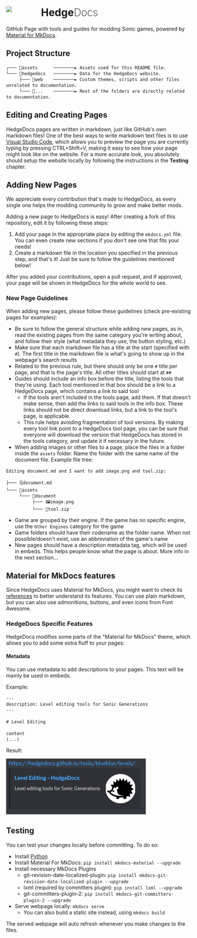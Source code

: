 <h1>
    <a href="#hedgedocs">
        <img width="95" align="left" src="https://raw.githubusercontent.com/HedgeDocs/HedgeDocs.github.io/main/hedgedocs/web/images/favicon.png">
    </a>
    Hedge<span style="font-weight: 200;">Docs</span>
</h1>

GitHub Page with tools and guides for modding Sonic games, powered by [Material for MkDocs](https://squidfunk.github.io/mkdocs-material/).

## Project Structure

```
┌─── 📁assets      ────────► Assets used for this README file.
└─── 📁hedgedocs   ────────► Data for the HedgeDocs website.
     ├─── 📁web    ────────► Custom themes, scripts and other files unrelated to documentation.
     └─── 📁...    ────────► Rest of the folders are directly related to documentation.
```

## Editing and Creating Pages
HedgeDocs pages are written in markdown, just like GitHub's own markdown files! One of the best ways to write markdown text files is to use [Visual Studio Code](https://code.visualstudio.com/), which allows you to preview the page you are currently typing by pressing CTRL+Shift+V, making it easy to see how your page might look like on the website. For a more accurate look, you absolutely should setup the website locally by following the instructions in the **Testing** chapter.

## Adding New Pages
We appreciate every contribution that's made to HedgeDocs, as every single one helps the modding community to grow and make better mods.

Adding a new page to HedgeDocs is easy! After creating a fork of this repository, edit it by following these steps:
1. Add your page in the appropriate place by editing the `mkdocs.yml` file. You can even create new sections if you don't see one that fits your needs!
2. Create a markdown file in the location you specified in the previous step, and that's it! Just be sure to follow the guidelines mentioned below!

After you added your contributions, open a pull request, and if approved, your page will be shown in HedgeDocs for the whole world to see.

### New Page Guidelines
When adding new pages, please follow these guidelines (check pre-existing pages for examples):

- Be sure to follow the general structure while adding new pages, as in, read the existing pages from the same category you're writing about, and follow their style (what metadata they use, the button styling, etc.)
- Make sure that each markdown file has a title at the start (specified with `#`). The first title in the markdown file is what's going to show up in the webpage's search results
- Related to the previous rule, but there should only be one `#` title per page, and that is the page's title. All other titles should start at `##`
- Guides should include an info box before the title, listing the tools that they're using. Each tool mentioned in that box should be a link to a HedgeDocs page, which contains a link to said tool
    - If the tools aren't included in the tools page, add them. If that doesn't make sense, then add the links to said tools in the info box. These links should not be direct download links, but a link to the tool's page, is applicable.
    - This rule helps avoiding fragmentation of tool versions. By making every tool link point to a HedgeDocs tool page, you can be sure that everyone will download the version that HedgeDocs has stored in the tools category, and update it if necessary in the future.
- When adding images or other files to a page, place the files in a folder inside the `assets` folder. Name the folder with the same name of the document file. Example file tree:
```
Editing document.md and I want to add image.png and tool.zip:

├─── 🗒️document.md
└─── 📁assets
     └─── 📁document
          ├─── 🖼️image.png
          └─── 💾tool.zip
```
- Game are grouped by their engine. If the game has no specific engine, use the `Other Engines` category for the game
- Game folders should have their codename as the folder name. When not possible/doesn't exist, use an abbreviation of the game's name
- New pages should have a description metadata tag, which will be used in embeds. This helps people know what the page is about. More info in the next section...

## Material for MkDocs features
Since HedgeDocs uses Material for MkDocs, you might want to check its [references](https://squidfunk.github.io/mkdocs-material/reference/) to better understand its features. You can use plain markdown, but you can also use admonitions, buttons, and even icons from Font Awesome.

### HedgeDocs Specific Features
HedgeDocs modifies some parts of the "Material for MkDocs" theme, which allows you to add some extra fluff to your pages:

#### Metadata
You can use metadata to add descriptions to your pages. This text will be mainly be used in embeds.

Example:
```
---
description: Level editing tools for Sonic Generations
---

# Level Editing

content
(...)
```

Result:

![](assets/embed.png)


## Testing
You can test your changes locally before committing. To do so:

- Install [Python](https://www.python.org/downloads/)
- Install Material For MkDocs: `pip install mkdocs-material --upgrade`
- Install necessary MkDocs Plugins
    - git-revision-date-localized-plugin: `pip install mkdocs-git-revision-date-localized-plugin --upgrade`
    - lxml (required by committers plugin): `pip install lxml --upgrade`
    - git-committers-plugin-2: `pip install mkdocs-git-committers-plugin-2 --upgrade`
- Serve webpage locally: `mkdocs serve`
    - You can also build a static site instead, using `mkdocs build`
 
The served webpage will auto refresh whenever you make changes to the files.
